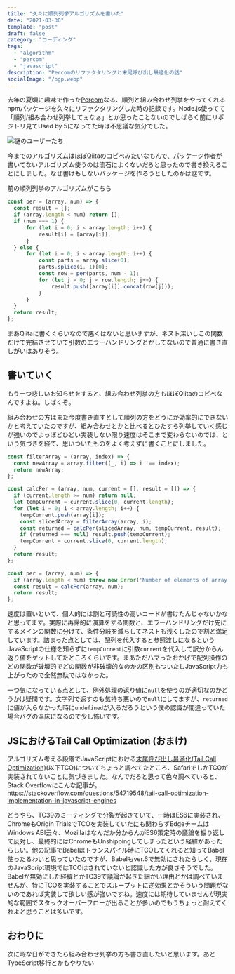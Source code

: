 ```yaml
---
title: "久々に順列列挙アルゴリズムを書いた"
date: "2021-03-30"
template: "post"
draft: false
category: "コーディング"
tags:
  - "algorithm"
  - "percom"
  - "javascript"
description: "Percomのリファクタリングと末尾呼び出し最適化の話"
socialImage: "/ogp.webp"
---
```


去年の夏頃に趣味で作った[Percom](https://github.com/kota-yata/Percom)なる、順列と組み合わせ列挙をやってくれるnpmパッケージを久々にリファクタリングした時の記録です。Node.js使ってて「順列/組み合わせ列挙してぇなぁ」とか思ったことないのでしばらく前にリポジトリ見てUsed by 5になってた時は不思議な気分でした。

![謎のユーザーたち](https://user-images.githubusercontent.com/51294895/113145292-3a2a3c80-9269-11eb-9df4-9d5f74f92f57.png)

今までのアルゴリズムはほぼQiitaのコピペみたいなもんで、パッケージ作者が書いてないアルゴリズム使うのは流石によくないだろと思ったので書き換えることにしました。なぜ書けもしないパッケージを作ろうとしたのかは謎です。

前の順列列挙のアルゴリズムがこちら

```js
const per = (array, num) => {
  const result = [];
  if (array.length < num) return [];
  if (num === 1) {
      for (let i = 0; i < array.length; i++) {
          result[i] = [array[i]];
      }
  } else {
      for (let i = 0; i < array.length; i++) {
          const parts = array.slice(0);
          parts.splice(i, 1)[0];
          const row = per(parts, num - 1);
          for (let j = 0; j < row.length; j++) {
              result.push([array[i]].concat(row[j]));
          }
      }
  }
  return result;
};
```

まあQiitaに書くくらいなので悪くはないと思いますが、ネスト深いしこの関数だけで完結させていて引数のエラーハンドリングとかしてないので普通に書き直しがいはありそう。

## 書いていく
もう一つ悲しいお知らせをすると、組み合わせ列挙の方もほぼQiitaのコピペなんですよね。しばくぞ。

組み合わせの方はまた今度書き直すとして順列の方をどうにか効率的にできないかと考えていたのですが、組み合わせとかと比べるとひたすら列挙していく感じが強いのでよっぽどひどい実装しない限り速度はそこまで変わらないのでは、という気づきを経て、思いついたものをよく考えずに書くことにしました。

```js
const filterArray = (array, index) => {
  const newArray = array.filter((_, i) => i !== index);
  return newArray;
};

const calcPer = (array, num, current = [], result = []) => {
  if (current.length >= num) return null;
  let tempCurrent = current.slice(0, current.length);
  for (let i = 0; i < array.length; i++) {
    tempCurrent.push(array[i]);
    const slicedArray = filterArray(array, i);
    const returned = calcPer(slicedArray, num, tempCurrent, result);
    if (returned === null) result.push(tempCurrent);
    tempCurrent = current.slice(0, current.length);
  }
  return result;
};

const per = (array, num) => {
  if (array.length < num) throw new Error('Number of elements of array must be greater than number to choose');
  const result = calcPer(array, num);
  return result;
};
```
速度は置いといて、個人的には割と可読性の高いコードが書けたんじゃないかなと思ってます。実際に再帰的に演算をする関数と、エラーハンドリングだけ先にするメインの関数に分けて、条件分岐を減らしてネストも浅くしたので割と満足しています。詰まった点としては、配列を代入すると参照渡しになるというJavaScriptの仕様を知らずに```tempCurrent```に引数```current```を代入して訳分からん返り値をゲットしてたところくらいです。まあただハマったおかげで配列操作のどの関数が破壊的でどの関数が非破壊的なのかの区別もついたしJavaScript力も上がったので全然無駄ではなかった。

一つ気になっている点として、例外処理の返り値に```null```を使うのが適切なのかどうかは疑問です。文字列で返すのも気持ち悪いので```null```にしてますが、```returned```に値が入らなかった時に```undefined```が入るだろうという僕の認識が間違っていた場合バグの温床になるので少し怖いです。

## JSにおけるTail Call Optimization (おまけ)
アルゴリズム考える段階でJavaScriptにおける[末尾呼び出し最適化(Tail Call Optimization)](https://qiita.com/badpingpong/items/6b5035ab80850ae88a0a)(以下TCO)についてちょっと調べてたところ、SafariでしかTCOが実装されてないことに気づきました。なんでだろと思って色々調べていると、Stack Overflowにこんな記事が。
https://stackoverflow.com/questions/54719548/tail-call-optimization-implementation-in-javascript-engines

どうやら、TC39のミーティングで分裂が起きていて、一時はES6に実装され、ChromeもOrigin TrialsでTCOを実装していたにも関わらずEdgeチームはWindows ABI云々、Mozillaはなんだか分からんがES6策定時の議論を掘り返して反対し、最終的にはChromeもUnshippingしてしまったという経緯があったらしい。他の記事でBabelはトランスパイル時にTCOしてくれると知ってBabel使ったるわいと思っていたのですが、Babelもver.6で無効にされたらしく、現在のJavaScript環境ではTCOはされていないと認識した方が良さそうでした。Babelが無効にした経緯とかTC39で議論が起きた細かい理由とかは調べていませんが、特にTCOを実装することでスループットに逆効果とかそういう問題がないのであれば実装して欲しい感が強いですね。速度には期待していませんが現実的な範囲でスタックオーバーフローが出ることが多いのでもうちょっと耐えてくれよと思うことは多いです。

## おわりに
次に暇な日ができたら組み合わせ列挙の方も書き直したいと思います。あとTypeScript移行とかもやりたい
